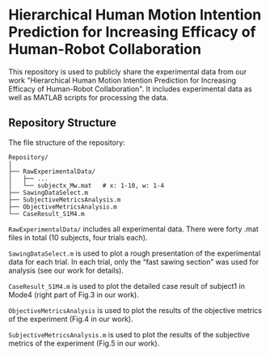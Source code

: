 # Hierarchical Human Motion Intention Prediction for Increasing Efficacy of Human-Robot Collaboration



This repository is used to publicly share the experimental data from our work "Hierarchical Human Motion Intention Prediction for Increasing Efficacy of Human-Robot Collaboration". It includes experimental data as well as MATLAB scripts for processing the data.

## Repository Structure

The file structure of the repository:

```
Repository/
│
├── RawExperimentalData/
│   ├── ... 
│   └── subjectx_Mw.mat   # x: 1-10, w: 1-4
├── SawingDataSelect.m
├── SubjectiveMetricsAnalysis.m
├── ObjectiveMetricsAnalysis.m
└── CaseResult_S1M4.m
```

`RawExperimentalData/` includes all experimental data. There were forty .mat files in total (10 subjects, four trials each).

`SawingDataSelect.m` is used to plot a rough presentation of the experimental data for each trial. In each trial, only the “fast sawing section” was used for analysis (see our work for details).

`CaseResult_S1M4.m` is used to plot the detailed case result of subject1 in Mode4 (right part of Fig.3 in our work).

`ObjectiveMetricsAnalysis`  is used to plot the results of the objective metrics of the experiment (Fig.4 in our work).

`SubjectiveMetricsAnalysis.m` is used to plot the results of the subjective metrics of the experiment (Fig.5 in our work).

